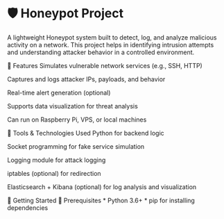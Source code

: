 # 🛡️ Honeypot Project
A lightweight Honeypot system built to detect, log, and analyze malicious activity on a network. This project helps in identifying intrusion attempts and understanding attacker behavior in a controlled environment.

📌 Features
Simulates vulnerable network services (e.g., SSH, HTTP)

Captures and logs attacker IPs, payloads, and behavior

Real-time alert generation (optional)

Supports data visualization for threat analysis

Can run on Raspberry Pi, VPS, or local machines

🧰 Tools & Technologies Used
Python for backend logic

Socket programming for fake service simulation

Logging module for attack logging

iptables (optional) for redirection

Elasticsearch + Kibana (optional) for log analysis and visualization

🏁 Getting Started
🔧 Prerequisites
    * Python 3.6+
    * pip for installing dependencies
